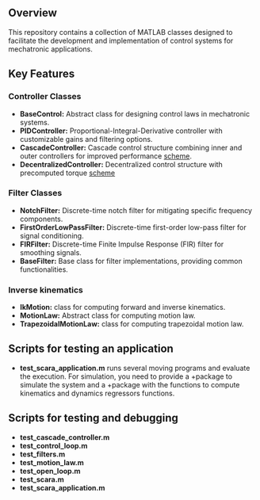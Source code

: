 ## Overview

This repository contains a collection of MATLAB classes designed to facilitate the development and implementation of control systems for mechatronic applications.

## Key Features

### Controller Classes

- **BaseControl:** Abstract class for designing control laws in mechatronic systems.
- **PIDController:** Proportional-Integral-Derivative controller with customizable gains and filtering options.
- **CascadeController:** Cascade control structure combining inner and outer controllers for improved performance [scheme](docs/cascade_controller.png).
- **DecentralizedController:** Decentralized control structure with precomputed torque [scheme](docs/decentralized_controller.png)

### Filter Classes

- **NotchFilter:** Discrete-time notch filter for mitigating specific frequency components.
- **FirstOrderLowPassFilter:** Discrete-time first-order low-pass filter for signal conditioning.
- **FIRFilter:** Discrete-time Finite Impulse Response (FIR) filter for smoothing signals.
- **BaseFilter:** Base class for filter implementations, providing common functionalities.

### Inverse kinematics

- **IkMotion:** class for computing forward and inverse kinematics.
- **MotionLaw:** Abstract class for computing motion law.
- **TrapezoidalMotionLaw:** class for computing trapezoidal motion law.


## Scripts for testing an application
- **test_scara_application.m** runs several moving programs and evaluate the execution. For simulation, you need to provide a +package to simulate the system and a +package with the functions to compute kinematics and dynamics regressors functions.


## Scripts for testing and debugging
- **test_cascade_controller.m**
- **test_control_loop.m**
- **test_filters.m**
- **test_motion_law.m**
- **test_open_loop.m**
- **test_scara.m**
- **test_scara_application.m**

